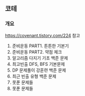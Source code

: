 ## 코테

### 개요
https://covenant.tistory.com/224 참고
1. 준비운동 PART1. 튼튼한 기본기
2. 준비운동 PART2. 약점 체크
3. 알고리즘 다지기 기초 백준 문제
4. 최고빈출 DFS, BFS 기본문제
5. DP 문제풀이 강훈련 백준 문제
6. 최근 빈출 유형 백준 문제
7. 못푼 문제들
8. 못푼 문제들